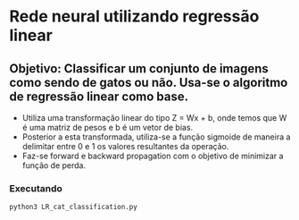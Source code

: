 # Rede neural utilizando regressão linear

## Objetivo: Classificar um conjunto de imagens como sendo de gatos ou não. Usa-se o algoritmo de regressão linear como base.


* Utiliza uma transformação linear do tipo Z = Wx + b, onde temos que W é uma matriz de pesos e b é um vetor de bias.
* Posterior a esta transformada, utiliza-se a função sigmoide de maneira a delimitar entre 0 e 1 os valores resultantes da operação.
* Faz-se forward e backward propagation com o objetivo de minimizar a função de perda.

### Executando


```
python3 LR_cat_classification.py
```

